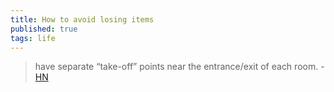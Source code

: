 ```yaml
---
title: How to avoid losing items
published: true
tags: life
---
```

>  have separate “take-off” points near the entrance/exit of each room. - [HN](https://news.ycombinator.com/item?id=41220059)
